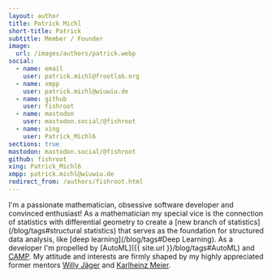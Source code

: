 ```yaml
---
layout: author
title: Patrick Michl
short-title: Patrick
subtitle: Member / Founder
image:
  url: /images/authors/patrick.webp
social:
  - name: email
    user: patrick.michl@frootlab.org
  - name: xmpp
    user: patrick.michl@wiuwiu.de
  - name: github
    user: fishroot
  - name: mastodon
    user: mastodon.social/@fishroot
  - name: xing
    user: Patrick_Michl6
sections: true
mastodon: mastodon.social/@fishroot
github: fishroot
xing: Patrick_Michl6
xmpp: patrick.michl@wiuwiu.de
redirect_from: /authors/fishroot.html
---
```


I'm a passionate mathematician, obsessive software developer and convinced
enthusiast! As a mathematician my special vice is the connection of statistics
with differential geometry to create a [new branch of
statistics](/blog/tags#structural statistics) that serves as the foundation for
structured data analysis, like [deep learning](/blog/tags#Deep Learning). As a
developer I'm propelled by [AutoML]({{ site.url }}/blog/tags#AutoML) and
[CAMP](/blog/tags#CAMP). My attitude and interests are firmly shaped by my
highly appreciated former mentors [Willy
Jäger](https://de.wikipedia.org/wiki/Willi_J%C3%A4ger) and [Karlheinz
Meier](https://de.wikipedia.org/wiki/Karlheinz_Meier).
